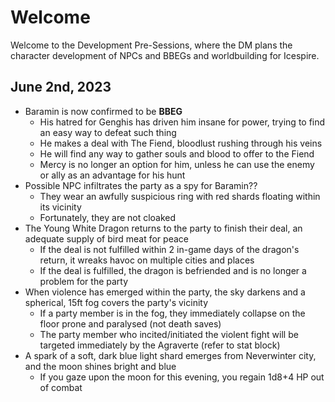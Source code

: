 # Welcome
Welcome to the Development Pre-Sessions, where the DM plans the character development of NPCs and BBEGs and worldbuilding for Icespire.

## June 2nd, 2023
- Baramin is now confirmed to be **BBEG**
	- His hatred for Genghis has driven him insane for power, trying to find an easy way to defeat such thing
	- He makes a deal with The Fiend, bloodlust rushing through his veins
	- He will find any way to gather souls and blood to offer to the Fiend
	- Mercy is no longer an option for him, unless he can use the enemy or ally as an advantage for his hunt
- Possible NPC infiltrates the party as a spy for Baramin??
	- They wear an awfully suspicious ring with red shards floating within its vicinity
	- Fortunately, they are not cloaked
- The Young White Dragon returns to the party to finish their deal, an adequate supply of bird meat for peace
	- If the deal is not fulfilled within 2 in-game days of the dragon's return, it wreaks havoc on multiple cities and places
	- If the deal is fulfilled, the dragon is befriended and is no longer a problem for the party
- When violence has emerged within the party, the sky darkens and a spherical, 15ft fog covers the party's vicinity
	- If a party member is in the fog, they immediately collapse on the floor prone and paralysed (not death saves)
	- The party member who incited/initiated the violent fight will be targeted immediately by the Agraverte (refer to stat block)
- A spark of a soft, dark blue light shard emerges from Neverwinter city, and the moon shines bright and blue
	- If you gaze upon the moon for this evening, you regain 1d8+4 HP out of combat

